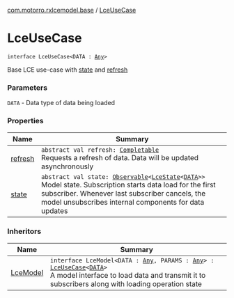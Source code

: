 [com.motorro.rxlcemodel.base](../index.md) / [LceUseCase](./index.md)

# LceUseCase

`interface LceUseCase<DATA : `[`Any`](https://kotlinlang.org/api/latest/jvm/stdlib/kotlin/-any/index.html)`>`

Base LCE use-case with [state](state.md) and [refresh](refresh.md)

### Parameters

`DATA` - Data type of data being loaded

### Properties

| Name | Summary |
|---|---|
| [refresh](refresh.md) | `abstract val refresh: `[`Completable`](http://reactivex.io/RxJava/2.x/javadoc/io/reactivex/Completable.html)<br>Requests a refresh of data. Data will be updated asynchronously |
| [state](state.md) | `abstract val state: `[`Observable`](http://reactivex.io/RxJava/2.x/javadoc/io/reactivex/Observable.html)`<`[`LceState`](../-lce-state/index.md)`<`[`DATA`](index.md#DATA)`>>`<br>Model state. Subscription starts data load for the first subscriber. Whenever last subscriber cancels, the model unsubscribes internal components for data updates |

### Inheritors

| Name | Summary |
|---|---|
| [LceModel](../-lce-model/index.md) | `interface LceModel<DATA : `[`Any`](https://kotlinlang.org/api/latest/jvm/stdlib/kotlin/-any/index.html)`, PARAMS : `[`Any`](https://kotlinlang.org/api/latest/jvm/stdlib/kotlin/-any/index.html)`> : `[`LceUseCase`](./index.md)`<`[`DATA`](../-lce-model/index.md#DATA)`>`<br>A model interface to load data and transmit it to subscribers along with loading operation state |
